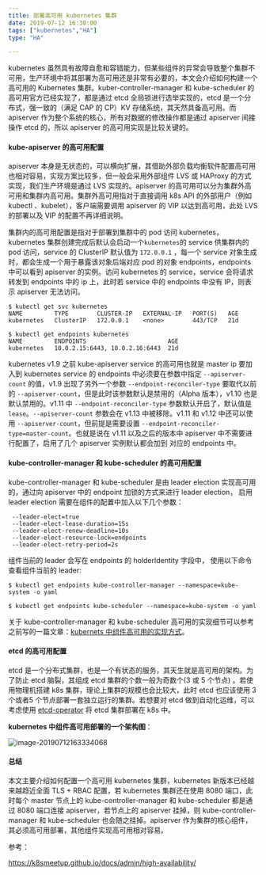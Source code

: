 ```yaml
---
title: 部署高可用 kubernetes 集群
date: 2019-07-12 16:30:00
tags: ["kubernetes","HA"]
type: "HA"

---
```



kubernetes 虽然具有故障自愈和容错能力，但某些组件的异常会导致整个集群不可用，生产环境中将其部署为高可用还是非常有必要的，本文会介绍如何构建一个高可用的 Kubernetes 集群。kuber-controller-manager 和 kube-scheduler 的高可用官方已经实现了，都是通过 etcd 全局锁进行选举实现的，etcd 是一个分布式，强一致的（满足 CAP 的 CP）KV 存储系统，其天然具备高可用。而 apiserver 作为整个系统的核心，所有对数据的修改操作都是通过 apiserver 间接操作 etcd 的，所以 apiserver 的高可用实现是比较关键的。 


#### kube-apiserver 的高可用配置

apiserver 本身是无状态的，可以横向扩展，其借助外部负载均衡软件配置高可用也相对容易，实现方案比较多，但一般会采用外部组件 LVS 或 HAProxy 的方式实现，我们生产环境是通过 LVS 实现的。apiserver 的高可用可以分为集群外高可用和集群内高可用。集群外高可用指对于直接调用 k8s API 的外部用户（例如 kubectl 、kubelet），客户端需要调用 apiserver 的 VIP 以达到高可用，此处 LVS 的部署以及 VIP 的配置不再详细说明。

集群内的高可用配置是指对于部署到集群中的 pod 访问 kubernetes，kubernetes 集群创建完成后默认会启动一个`kubernetes`的 service 供集群内的 pod 访问，service 的 ClusterIP 默认值为 `172.0.0.1` ，每一个 service 对象生成时，都会生成一个用于暴露该对象后端对应 pod 的对象 endpoints，endpoints 中可以看到 apiserver 的实例。访问 kubernetes 的 service，service 会将请求转发到 endpoints 中的 ip 上，此时若 service 中的 endpoints 中没有 IP，则表示 apiserver 无法访问。 

```
$ kubectl get svc kubernetes
NAME         TYPE        CLUSTER-IP   EXTERNAL-IP   PORT(S)   AGE
kubernetes   ClusterIP   172.0.0.1    <none>        443/TCP   21d

$ kubectl get endpoints kubernetes
NAME         ENDPOINTS                       AGE
kubernetes   10.0.2.15:6443, 10.0.2.16:6443  21d
```

kubernetes v1.9 之前 kube-apiserver service 的高可用也就是 master ip 要加入到 kubernetes service 的 endpoints 中必须要在参数中指定 `--apiserver-count` 的值，v1.9 出现了另外一个参数 `--endpoint-reconciler-type` 要取代以前的 `--apiserver-count`，但是此时该参数默认是禁用的（Alpha 版本），v1.10 也是默认禁用的。v1.11 中 `--endpoint-reconciler-type` 参数默认开启了，默认值是 `lease`。`--apiserver-count` 参数会在 v1.13 中被移除。v1.11 和 v1.12 中还可以使用 `--apiserver-count`，但前提是需要设置 `--endpoint-reconciler-type=master-count`。也就是说在 v1.11 以及之后的版本中 apiserver 中不需要进行配置了，启用了几个 apiserver 实例默认都会加到 对应的 endpoints 中。



#### kube-controller-manager 和 kube-scheduler 的高可用配置

kube-controller-manager 和 kube-scheduler 是由 leader election 实现高可用的，通过向 apiserver 中的 endpoint 加锁的方式来进行 leader election， 启用 leader election 需要在组件的配置中加入以下几个参数：

```
 --leader-elect=true
 --leader-elect-lease-duration=15s
 --leader-elect-renew-deadline=10s
 --leader-elect-resource-lock=endpoints
 --leader-elect-retry-period=2s 
```

组件当前的 leader 会写在 endpoints 的 holderIdentity 字段中， 使用以下命令查看组件当前的 leader:

```
$ kubectl get endpoints kube-controller-manager --namespace=kube-system -o yaml 

$ kubectl get endpoints kube-scheduler --namespace=kube-system -o yaml
```

关于 kube-controller-manager 和 kube-scheduler 高可用的实现细节可以参考之前写的一篇文章：[kubernets 中组件高可用的实现方式](http://blog.tianfeiyu.com/2019/03/13/k8s_leader_election/)。


#### etcd 的高可用配置

etcd 是一个分布式集群，也是一个有状态的服务，其天生就是高可用的架构。为了防止 etcd 脑裂，其组成 etcd 集群的个数一般为奇数个(3 或 5 个节点) 。若使用物理机搭建 k8s 集群，理论上集群的规模也会比较大，此时 etcd 也应该使用 3 个或者5 个节点部署一套独立运行的集群。若想要对 etcd 做到自动化运维，可以考虑使用 [etcd-operator](https://github.com/coreos/etcd-operator) 将 etcd 集群部署在 k8s 中。



 **kubernetes 中组件高可用部署的一个架构图**：

![image-20190712163334068](http://cdn.tianfeiyu.com/image-1.png)


#### 总结

本文主要介绍如何配置一个高可用 kubernetes 集群，kubernetes 新版本已经越来越趋近全面 TLS + RBAC 配置，若 kubernetes 集群还在使用 8080 端口，此时每个 master 节点上的 kube-controller-manager 和 kube-scheduler 都是通过 8080 端口连接 apiserver，若节点上的 apiserver 挂掉，则 kube-controller-manager 和 kube-scheduler 也会随之挂掉。apiserver 作为集群的核心组件，其必须高可用部署，其他组件实现高可用相对容易。


参考：

https://k8smeetup.github.io/docs/admin/high-availability/

